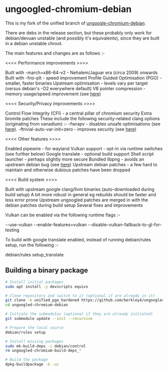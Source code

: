 # ungoogled-chromium-debian

This is my fork of the unified branch of [ungoogle-chromium-debian](https://github.com/ungoogled-software/ungoogled-chromium-debian).

There are debs in the release section, but these probably only work for
debian/devuan unstable (and possibly it's equivalents), since they are 
built in a debian unstable chroot.

The main features and changes are as follows :-


<<<< Performance improvements >>>>

Built with -march=x86-64-v2 - Nehalem/Jaguar era (circa 2009) onwards
Built with -fno-plt - speed improvement
Profile Guided Optimisation (PGO) - smaller, faster binaries
Upstream optimisation - levels vary per target (versus debian's -O2 everywhere default)
V8 pointer compression - memory usage/speed improvement (see [here](https://v8.dev/blog/pointer-compression))


<<<< Security/Privacy improvements >>>>

Control Flow Integrity (CFI) - a central pillar of chromium security
Extra bromite patches
  These include the following security-related clang options (originating from vanadium) :-
    -fwrapv - disables unsafe optimisations (see [here](https://gitlab.e.foundation/e/apps/browser/-/blob/master/build/patches/Enable-fwrapv-in-Clang-for-non-UBSan-builds.patch)).
    -ftrivial-auto-var-init=zero - improves security (see [here](https://lists.llvm.org/pipermail/cfe-dev/2020-April/065221.html))


<<<< Other features >>>>

Enabled pipewire - for wayland
Vulkan support - opt-in via runtime switches (see further below)
Google translate - optional build support
Shell script launcher - perhaps slightly more secure
Bundled libpng - avoids an upstream debian bug (see [here](https://github.com/ungoogled-software/ungoogled-chromium-debian/issues/169))
Upstream debian patches - a few hard to maintain and otherwise dubious patches have been dropped


<<<< Build system >>>>

Built with upstream google clang/llvm binaries (auto-downloaded during build setup)
A bit more robust in general eg rebuilds should be faster and less error prone
Upstream ungoogled patches are merged in with the debian patches during build setup
Several fixes and improvements



Vulkan can be enabled via the following runtime flags :-

--use-vulkan
--enable-features=vulkan
--disable-vulkan-fallback-to-gl-for-testing


To build with google translate enabled, instead of running debian/rules setup, run the following :-

debian/rules setup_translate



## Building a binary package

```sh
# Install initial packages
sudo apt install -y devscripts equivs

# Clone repository and switch to it (optional if are already in it)
git clone -b unified_pgo_hardened https://github.com/berkley4/ungoogled-chromium-debian.git
cd ungoogled-chromium-debian

# Initiate the submodules (optional if they are already initiated)
git submodule update --init --recursive

# Prepare the local source
debian/rules setup

# Install missing packages
sudo mk-build-deps -i debian/control
rm ungoogled-chromium-build-deps_*

# Build the package
dpkg-buildpackage -b -uc
```

